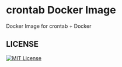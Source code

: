 # crontab Docker Image
Docker Image for crontab + Docker

## LICENSE
[![MIT License](http://img.shields.io/badge/license-MIT-blue.svg?style=flat)](LICENSE)
